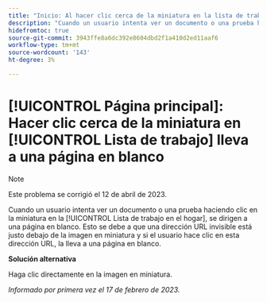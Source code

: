```yaml
---
title: "Inicio: Al hacer clic cerca de la miniatura en la lista de trabajo se abre una página en blanco"
description: "Cuando un usuario intenta ver un documento o una prueba haciendo clic en la miniatura de la lista de trabajo principal, se le redirige a una página en blanco. Esto se debe a que una dirección URL invisible está justo debajo de la imagen en miniatura y si el usuario hace clic en esta dirección URL, la lleva a una página en blanco."
hidefromtoc: true
source-git-commit: 3943ffe8a6dc392e8604dbd2f1a410d2ed11aaf6
workflow-type: tm+mt
source-wordcount: '143'
ht-degree: 3%

---
```



# [!UICONTROL Página principal]: Hacer clic cerca de la miniatura en [!UICONTROL Lista de trabajo] lleva a una página en blanco

>[!NOTE]
>
>Este problema se corrigió el 12 de abril de 2023.

Cuando un usuario intenta ver un documento o una prueba haciendo clic en la miniatura en la [!UICONTROL Lista de trabajo en el hogar], se dirigen a una página en blanco. Esto se debe a que una dirección URL invisible está justo debajo de la imagen en miniatura y si el usuario hace clic en esta dirección URL, la lleva a una página en blanco.

**Solución alternativa**

Haga clic directamente en la imagen en miniatura.

_Informado por primera vez el 17 de febrero de 2023._

